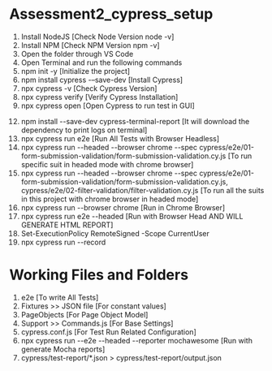 # Assessment2_cypress_setup

1. Install NodeJS [Check Node Version node -v]
2. Install NPM [Check NPM Version npm -v]
3. Open the folder through VS Code
4. Open Terminal and run the following commands
5. npm init -y [Initialize the project]
6. npm install cypress -–save-dev [Install Cypress]
7. npx  cypress -v [Check Cypress Version]
8. npx cypress verify [Verify Cypress Installation]
9. npx cypress open [Open Cypress to run test in GUI]
<!-- 10. npm install --save-dev cypress-file-upload -->
<!-- 11. npm install --save-dev cypress-mochawesome-reporter [It will download the dependency to generate Mochawesome report] -->
12. npm install --save-dev cypress-terminal-report [It will download the dependency to print logs on terminal]
13. npx cypress run e2e [Run All Tests with Browser Headless]
14. npx cypress run --headed --browser chrome --spec cypress/e2e/01-form-submission-validation/form-submission-validation.cy.js  [To run specific suit in headed mode with chrome browser]
15. npx cypress run --headed --browser chrome --spec cypress/e2e/01-form-submission-validation/form-submission-validation.cy.js, cypress/e2e/02-filter-validation/filter-validation.cy.js  [To run all the suits in this project with chrome browser in headed mode]
16. npx cypress run --browser chrome [Run in Chrome Browser]
17. npx cypress run e2e --headed [Run with Browser Head AND WILL GENERATE HTML REPORT]
18. Set-ExecutionPolicy RemoteSigned -Scope CurrentUser
19. npx cypress run --record


# Working Files and Folders
1. e2e [To write All Tests]
2. Fixtures >> JSON file [For constant values]
3. PageObjects [For Page Object Model]
4. Support >> Commands.js [For Base Settings]
5. cypress.conf.js [For Test Run Related Configuration]
6. npx cypress run --e2e --headed --reporter mochawesome [Run with generate Mocha reports]
7. cypress/test-report/*.json > cypress/test-report/output.json